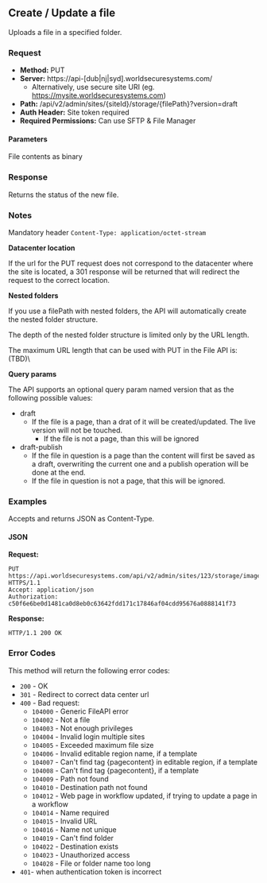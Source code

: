 ## Create / Update a file

Uploads a file in a specified folder.

### Request

* **Method:** PUT
* **Server:** https://api-[dub|nj|syd].worldsecuresystems.com/
  * Alternatively, use secure site URI (eg. https://mysite.worldsecuresystems.com)
* **Path:** /api/v2/admin/sites/{siteId}/storage/{filePath}?version=draft
* **Auth Header:** Site token required
* **Required Permissions:** Can use SFTP & File Manager

#### Parameters ####

File contents as binary

### Response

Returns the status of the new file.

### Notes

Mandatory header `Content-Type: application/octet-stream`

**Datacenter location**

If the url for the PUT request does not correspond to the datacenter where the site is located, a 301 response will be returned that will redirect the request to the correct location. 

**Nested folders**

If you use a filePath with nested folders, the API will automatically create the nested folder structure.

The depth of the nested folder structure is limited only by the URL length.

The maximum URL length that can be used with PUT in the File API is: (TBD)\

**Query params**
 
The API supports an optional query param named version that as the following possible values:

* draft
  * If the file is a page, than a drat of it will be created/updated. The live version will not be touched.
	* If the file is not a page, than this will be ignored
* draft-publish
	* If the file in question is a page than the content will first be saved as a draft, overwriting the current one and a publish operation will be done at the end.
	* If the file in question is not a page, that this will be ignored. 

### Examples

Accepts and returns JSON as Content-Type.

#### JSON

**Request:**
~~~
PUT https://api.worldsecuresystems.com/api/v2/admin/sites/123/storage/images/cat.jpg HTTPS/1.1
Accept: application/json
Authorization: c50f6e6be0d1481ca0d8eb0c63642fdd171c17846af04cdd95676a0888141f73
~~~

**Response:**
~~~
HTTP/1.1 200 OK
~~~

### Error Codes

This method will return the following error codes:

* `200` - OK
* `301` - Redirect to correct data center url
* `400` - Bad request:
	* `104000` - Generic FileAPI error
	* `104002` - Not a file
	* `104003` - Not enough privileges 
	* `104004` - Invalid login multiple sites 
	* `104005` - Exceeded maximum file size 
	* `104006` - Invalid editable region name, if a template 
	* `104007` - Can't find tag {pagecontent} in editable region, if a template 
	* `104008` - Can't find tag {pagecontent}, if a template 
	* `104009` - Path not found
	* `104010` - Destination path not found 
	* `104012` - Web page in workflow updated, if trying to update a page in a workflow 
	* `104014` - Name required
	* `104015` - Invalid URL 
	* `104016` - Name not unique 
	* `104019` - Can't find folder 
	* `104022` - Destination exists 
	* `104023` - Unauthorized access 
	* `104028` - File or folder name too long 
* `401`- when authentication token is incorrect
